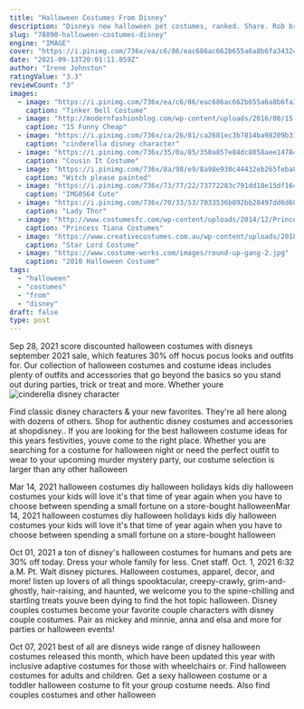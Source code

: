 ```yaml
---
title: "Halloween Costumes From Disney"
description: "Disneys new halloween pet costumes, ranked. Share. Rob bricken. Published 1 month ago: august 17, 2021 at 7:50 am-filed to: abu. Animal welfare bo buzz lightyear costume design disney dog"
slug: "78890-halloween-costumes-disney"
engine: "IMAGE"
cover: "https://i.pinimg.com/736x/ea/c6/86/eac686ac662b655a6a8b6fa3432404ad--tinker-bell-costume-tinkerbell-dress.jpg"
date: "2021-09-13T20:01:11.859Z"
author: "Irene Johnston"
ratingValue: "3.3"
reviewCount: "3"
images:
  - image: "https://i.pinimg.com/736x/ea/c6/86/eac686ac662b655a6a8b6fa3432404ad--tinker-bell-costume-tinkerbell-dress.jpg"
    caption: "Tinker Bell Costume"
  - image: "http://modernfashionblog.com/wp-content/uploads/2016/08/15-Funny-Cheap-Easy-Homemade-Halloween-Costumes-2016-7.jpg"
    caption: "15 Funny Cheap"
  - image: "https://i.pinimg.com/736x/ca/26/81/ca2681ec3b7814ba98209b3143dc150e--cinderella-disney-disney-cruiseplan.jpg"
    caption: "cinderella disney character"
  - image: "https://i.pinimg.com/736x/35/0a/85/350a857e84dc8058aee14784de057a4c--cousins.jpg"
    caption: "Cousin It Costume"
  - image: "https://i.pinimg.com/736x/8a/98/e9/8a98e930c44432eb265feba8dfc9cb99--halloween-pumpkins-halloween-stuff.jpg"
    caption: "Witch please painted"
  - image: "https://i.pinimg.com/736x/73/77/22/73772283c791dd18e15df16499038547.jpg"
    caption: "IMG0564 Cute"
  - image: "https://i.pinimg.com/736x/70/33/53/7033536b892bb28497dd6d60446795dc.jpg"
    caption: "Lady Thor"
  - image: "http://www.costumesfc.com/wp-content/uploads/2014/12/Princess-Tiana-Costume-Pattern.jpg"
    caption: "Princess Tiana Costumes"
  - image: "https://www.creativecostumes.com.au/wp-content/uploads/2018/07/CC_April_18_194-768x1024.jpg"
    caption: "Star Lord Costume"
  - image: "https://www.costume-works.com/images/round-up-gang-2.jpg"
    caption: "2010 Halloween Costume"
tags:
  - "halloween"
  - "costumes"
  - "from"
  - "disney"
draft: false
type: post
---
```


Sep 28, 2021 score discounted halloween costumes with disneys september 2021 sale, which features 30% off hocus pocus looks and outfits for. Our collection of halloween costumes and costume ideas includes plenty of outfits and accessories that go beyond the basics so you stand out during parties, trick or treat and more. Whether youre
![cinderella disney character](https://i.pinimg.com/736x/ca/26/81/ca2681ec3b7814ba98209b3143dc150e--cinderella-disney-disney-cruiseplan.jpg "cinderella disney character")

Find classic disney characters &amp; your new favorites. They&#39;re all here along with dozens of others. Shop for authentic disney costumes and accessories at shopdisney.. If you are looking for the best halloween costume ideas for this years festivities, youve come to the right place. Whether you are searching for a costume for halloween night or need the perfect outfit to wear to your upcoming murder mystery party, our costume selection is larger than any other halloween
<!--inArticleAds-->

<!--galleryOne-->

Mar 14, 2021 halloween costumes diy halloween holidays kids diy halloween costumes your kids will love it's that time of year again when you have to choose between spending a small fortune on a store-bought halloweenMar 14, 2021 halloween costumes diy halloween holidays kids diy halloween costumes your kids will love it's that time of year again when you have to choose between spending a small fortune on a store-bought halloween
<!--inArticleAds-->

<!--galleryTwo-->

Oct 01, 2021 a ton of disney's halloween costumes for humans and pets are 30% off today. Dress your whole family for less. Cnet staff. Oct. 1, 2021 6:32 a.M. Pt. Walt disney pictures. Halloween costumes, apparel, decor, and more! listen up lovers of all things spooktacular, creepy-crawly, grim-and-ghostly, hair-raising, and haunted, we welcome you to the spine-chilling and startling treats youve been dying to find  the hot topic halloween. Disney couples costumes become your favorite couple characters with disney couple costumes. Pair as mickey and minnie, anna and elsa and more for parties or halloween events!
<!--galleryThree-->

Oct 07, 2021 best of all are disneys wide range of disney halloween costumes released this month, which have been updated this year with inclusive adaptive costumes for those with wheelchairs or. Find halloween costumes for adults and children. Get a sexy halloween costume or a toddler halloween costume to fit your group costume needs. Also find couples costumes and other halloween